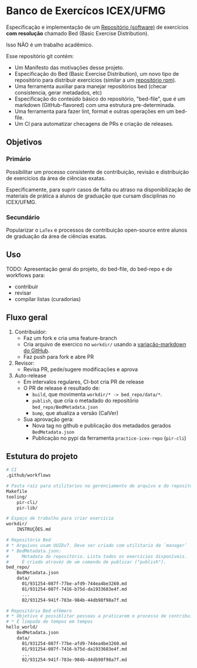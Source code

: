 # Banco de Exercícos ICEX/UFMG

Especificação e implementação de um [Repositório (software)](https://pt.wikipedia.org/wiki/Reposit%C3%B3rio_(software))
de exercícios **com resolução** chamado Bed (Basic Exercise Distribution).

Isso NÃO é um trabalho acadêmico.

Esse repositório git contém:
* Um Manifesto das motivações desse projeto.
* Especificação do Bed (Basic Exercise Distribution), um novo tipo de repositório para distribuir exercícios (similar a um [repositório rpm](#)).
* Uma ferramenta auxiliar para manejar repositórios bed (checar consistencia, gerar metadados, etc)
* Especificação do conteúdo básico do repositório, "bed-file", que é um markdown (GitHub-flavored) com uma estrutura pre-determinada.
* Uma ferramenta para fazer lint, format e outras operações em um bed-file.
* Um CI para automatizar checagens de PRs e criação de releases.

## Objetivos

### Primário

Possibilitar um processo consistente de contribuição, revisão e distribuição de exercícios da área de ciências exatas.

Especificamente, para suprir casos de falta ou atraso na disponibilização de materiais de prática a alunos de graduação que cursam disciplinas no ICEX/UFMG.

### Secundário

Popularizar o `LaTex` e processos de contribuição open-source entre alunos de graduação da área de ciências exatas.

## Uso

TODO: Apresentação geral do projeto, do bed-file, do bed-repo e de workflows para:
* contribuir
* revisar
* compilar listas (curadorias)

## Fluxo geral

1) Contribuidor:
    * Faz um fork e cria uma feature-branch
    * Cria arquivo de exercico no `workdir/` usando a [variação-markdown do GitHub](https://docs.github.com/en/get-started/writing-on-github/getting-started-with-writing-and-formatting-on-github/basic-writing-and-formatting-syntax).
    * Faz push para fork e abre PR
2) Revisor:
    * Revisa PR, pede/sugere modificações e aprova
3) Auto-release
    * Em intervalos regulares, CI-bot cria PR de release
    * O PR de release é resultado de:
        - `build`, que movimenta `workdir/* -> bed_repo/data/*`.
        - `publish`, que cria o metadado do repositório `bed_repo/BedMetadata.json`
        - `bump`, que atualiza a versão (CalVer)
    * Sua aprovação gera:
        - Nova tag no github e publicação dos metadados gerados `BedMetadata.json`
        - Publicação no pypi da ferramenta `practice-icex-repo` (`pir-cli`)

## Estutura do projeto

```bash
# CI
.github/workflows

# Pasta raíz para utilitarios no gerenciamento de arquivo e do repositório
Makefile
tooling/
    pir-cli/
    pir-lib/

# Espaço de trabalho para criar exercicio
workdir/
    INSTRUÇÔES.md

# Repositório Bed
# * Arquivos usam UUIDv7. Deve ser criado com utilitario de `manager`
# * BedMetadata.json:
#     Metadata do repositório. Lista todos os exercícios disponíveis.
#     É criado atravéz de um comando de publicar ("publish").
bed_repo/
    BedMetadata.json
    data/
      01/931254-087f-77be-afd9-744ea4be3260.md
      01/931254-087f-7416-b75d-da1933683e4f.md
      ...
      02/931254-941f-783e-984b-44db98f98a7f.md

# Repositório Bed efêmero
# * Objetivo é possiblitar pessoas a praticarem o processo de contribuir/revisar
# * É limpado de tempos em tempos
hello_world/
    BedMetadata.json
    data/
      01/931254-087f-77be-afd9-744ea4be3260.md
      01/931254-087f-7416-b75d-da1933683e4f.md
      ...
      02/931254-941f-783e-984b-44db98f98a7f.md
```

